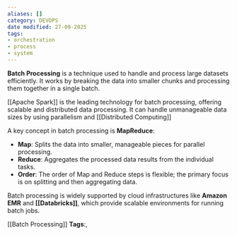 ```yaml
---
aliases: []
category: DEVOPS
date modified: 27-09-2025
tags:
- orchestration
- process
- system
---
```

**Batch Processing** is a technique used to handle and process large datasets efficiently. It works by breaking the data into smaller chunks and processing them together in a single batch.

[[Apache Spark]] is the leading technology for batch processing, offering scalable and distributed data processing. It can handle unmanageable data sizes by using parallelism and [[Distributed Computing]]

A key concept in batch processing is **MapReduce**:
  - **Map**: Splits the data into smaller, manageable pieces for parallel processing.
  - **Reduce**: Aggregates the processed data results from the individual tasks.
  - **Order**: The order of Map and Reduce steps is flexible; the primary focus is on splitting and then aggregating data.

Batch processing is widely supported by cloud infrastructures like **Amazon EMR** and **[[Databricks]]**, which provide scalable environments for running batch jobs.




[[Batch Processing]]
   **Tags**:,
